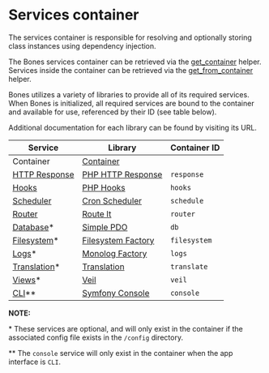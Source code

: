 # Services container

The services container is responsible for resolving and optionally storing class instances using dependency injection. 

The Bones services container can be retrieved via the [get_container](helpers.md#get_container) helper. 
Services inside the container can be retrieved via the [get_from_container](helpers.md#get_from_container) helper.

Bones utilizes a variety of libraries to provide all of its required services. 
When Bones is initialized, all required services are bound to the container and available for use, referenced by their ID (see table below).

Additional documentation for each library can be found by visiting its URL.

| Service                                     | Library                                                                   | Container ID | 
|---------------------------------------------|---------------------------------------------------------------------------|--------------|
| Container                                   | [Container](https://github.com/bayfrontmedia/container)                   |              |
| [HTTP Response](libraries/http-response.md) | [PHP HTTP Response](https://github.com/bayfrontmedia/php-http-response)   | `response`   |
| [Hooks](libraries/hooks.md)                 | [PHP Hooks](https://github.com/bayfrontmedia/php-hooks)                   | `hooks`      |
| [Scheduler](libraries/scheduler.md)         | [Cron Scheduler](https://github.com/bayfrontmedia/cron-scheduler)         | `schedule`   |
| [Router](libraries/router.md)               | [Route It](https://github.com/bayfrontmedia/route-it)                     | `router`     |
| [Database](libraries/database.md)*          | [Simple PDO](https://github.com/bayfrontmedia/simple-pdo)                 | `db`         |
| [Filesystem](libraries/filesystem.md)*      | [Filesystem Factory](https://github.com/bayfrontmedia/filesystem-factory) | `filesystem` |
| [Logs](libraries/logs.md)*                  | [Monolog Factory](https://github.com/bayfrontmedia/monolog-factory)       | `logs`       |
| [Translation](libraries/translation.md)*    | [Translation](https://github.com/bayfrontmedia/translation)               | `translate`  |
| [Views](libraries/views.md)*                | [Veil](https://github.com/bayfrontmedia/veil)                             | `veil`       |
| [CLI](libraries/cli.md)**                   | [Symfony Console](https://github.com/symfony/console)                     | `console`    |

**NOTE:**

\* These services are optional, and will only exist in the container if the associated config file exists in the `/config` directory.

\** The `console` service will only exist in the container when the app interface is `CLI`.